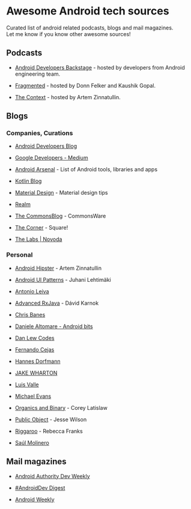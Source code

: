 # Awesome Android tech sources

Curated list of android related podcasts, blogs and mail magazines.  
Let me know if you know other awesome sources!

## Podcasts

- [Android Developers Backstage](http://androidbackstage.blogspot.jp/) - hosted by developers from Android engineering team.

- [Fragmented](http://www.fragmentedpodcast.com/) - hosted by Donn Felker and Kaushik Gopal.

- [The Context](https://github.com/artem-zinnatullin/TheContext-Podcast) - hosted by Artem Zinnatullin.

## Blogs

### Companies, Curations

- [Android Developers Blog](http://android-developers.blogspot.com/)

- [Google Developers - Medium](https://medium.com/google-developers)

- [Android Arsenal](http://android-arsenal.com/) - List of Android tools, libraries and apps

- [Kotlin Blog](http://blog.jetbrains.com/kotlin)

- [Material Design](http://www.materialdoc.com/) - Material design tips

- [Realm](https://realm.io/news/)

- [The CommonsBlog](https://commonsware.com/blog/) - CommonsWare

- [The Corner](http://corner.squareup.com) - Square!

- [The Labs | Novoda](https://www.novoda.com/blog/)

### Personal

- [Android Hipster](http://artemzin.com/blog/) - Artem Zinnatullin

- [Android UI Patterns](http://www.androiduipatterns.com/) - Juhani Lehtimäki

- [Antonio Leiva](http://antonioleiva.com)

- [Advanced RxJava](http://akarnokd.blogspot.jp/) - Dávid Karnok

- [Chris Banes](http://chris.banes.me/)

- [Daniele Altomare - Android bits](http://www.fasteque.com)

- [Dan Lew Codes](http://blog.danlew.net/)

- [Fernando Cejas](http://fernandocejas.com)

- [Hannes Dorfmann](http://hannesdorfmann.com/)

- [JAKE WHARTON](http://jakewharton.com/)

- [Luis Valle](http://lgvalle.xyz/)

- [Michael Evans](http://michaelevans.org/)

- [Organics and Binary](http://coreylatislaw.com) - Corey Latislaw

- [Public Object](https://publicobject.com/) - Jesse Wilson

- [Riggaroo](http://riggaroo.co.za) - Rebecca Franks

- [Saúl Molinero](http://saulmm.github.com/)

## Mail magazines

- [Android Authority Dev Weekly](http://www.androidauthority.com/newsletter/)

- [#AndroidDev Digest](https://www.androiddevdigest.com/)

- [Android Weekly](http://androidweekly.net/)
